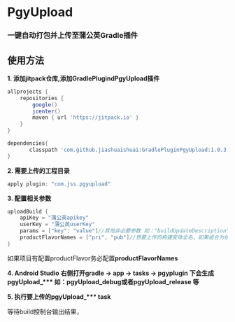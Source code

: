 # PgyUpload

### 一键自动打包并上传至蒲公英Gradle插件

## 使用方法

**1. 添加jitpack仓库,添加GradlePlugindPgyUpload插件**
```groovy
allprojects {
    repositories {
        google()
        jcenter()
        maven { url 'https://jitpack.io' }
    }
}

dependencies{
       classpath 'com.github.jiashuaishuai:GradlePluginPgyUpload:1.0.3'
}
```

**2. 需要上传的工程目录**

```groovy
apply plugin: "com.jss.pgyupload"
```

**3. 配置相关参数**

```groovy
uploadBuild {
    apiKey = "蒲公英apikey"
    userKey = "蒲公英userKey"
    params = ["key": "value"]//其他非必要参数 如："buildUpdateDescription": "修改bug"
    productFlavorNames = ["pri", "pub"]//想要上传的构建变体全名，如果组合为组合全名，如：pubm360，pub和m360组合，
}
```

如果项目有配置productFlavor务必配置**productFlavorNames** 

**4. Android Studio 右侧打开gradle -> app -> tasks -> pgyplugin 下会生成 pgyUpload_\*\*\*     如：pgyUpload_debug或者pgyUpload_release 等**

**5. 执行要上传的pgyUpload_\*\*\*    task**

等待build控制台输出结果，